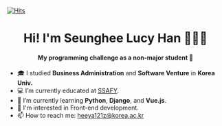 [![Hits](https://hits.seeyoufarm.com/api/count/incr/badge.svg?url=https%3A%2F%2Fgithub.com%2Fchengxxi&count_bg=%235874CB&title_bg=%23B7BBBE&icon=&icon_color=%23E3E2E2&title=hits&edge_flat=false)](https://hits.seeyoufarm.com)

<h1 align="center">Hi! I'm Seunghee Lucy Han  👩🏻‍💻 </h1>
<h4 align="center">My programming challenge as a non-major student 💭</h4>


- 🎓  I studied **Business Administration** and **Software Venture** in **Korea Univ.**
- 💻  I’m currently educated at [SSAFY](https://www.ssafy.com/).
- 🌱  I’m currently learning **Python**, **Django**, and **Vue.js**.
- 🔭  I'm interested in Front-end development.
- 📫  How to reach me: heeya121z@korea.ac.kr
